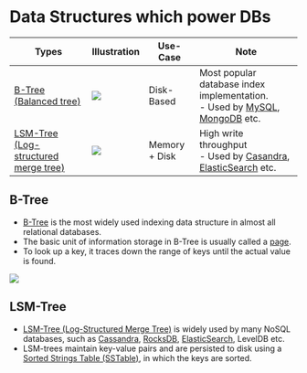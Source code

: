 # Data Structures which power DBs

| Types                                                                                           | Illustration                                                                            | Use-Case       | Note                                                                                                                                             |
|-------------------------------------------------------------------------------------------------|-----------------------------------------------------------------------------------------|----------------|--------------------------------------------------------------------------------------------------------------------------------------------------|
| [B-Tree (Balanced tree)](https://www.geeksforgeeks.org/introduction-of-b-tree-2/)               | ![](https://media.geeksforgeeks.org/wp-content/uploads/20200507002619/output256.png)    | Disk-Based     | Most popular database index implementation.<br/>- Used by [MySQL](Readme.md), [MongoDB](NoSQL-Databases/MongoDB/Readme.md) etc.                  |
| [LSM-Tree (Log-structured merge tree)](https://en.wikipedia.org/wiki/Log-structured_merge-tree) | ![](https://yetanotherdevblog.com/content/images/2020/06/output-onlinepngtools--7-.png) | Memory + Disk  | High write throughput <br/>- Used by [Casandra](NoSQL-Databases/ApacheCasandra.md), [ElasticSearch](Search-Indexes/ElasticSearch/Readme.md) etc. |

## B-Tree
- [B-Tree](https://www.geeksforgeeks.org/introduction-of-b-tree-2/) is the most widely used indexing data structure in almost all relational databases.
- The basic unit of information storage in B-Tree is usually called a [page](https://stackoverflow.com/questions/2502551/what-is-a-b-tree-page). 
- To look up a key, it traces down the range of keys until the actual value is found.

![](https://media.geeksforgeeks.org/wp-content/uploads/20200507002619/output256.png)

## LSM-Tree
- [LSM-Tree (Log-Structured Merge Tree)](https://en.wikipedia.org/wiki/Log-structured_merge-tree) is widely used by many NoSQL databases, such as [Cassandra](NoSQL-Databases/ApacheCasandra.md), [RocksDB](NoSQL-Databases/RocksDB.md), [ElasticSearch](Search-Indexes/ElasticSearch/Readme.md), LevelDB etc.
- LSM-trees maintain key-value pairs and are persisted to disk using a [Sorted Strings Table (SSTable)](https://www.geeksforgeeks.org/sstable-in-apache-cassandra/), in which the keys are sorted.